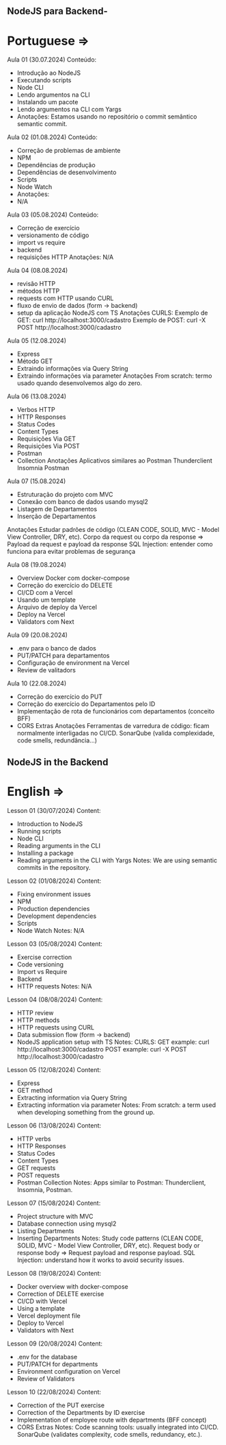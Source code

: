 ## NodeJS para Backend-

# Portuguese =>

Aula 01 (30.07.2024)
Conteúdo:
 - Introdução ao NodeJS
 - Executando scripts
 - Node CLI
 - Lendo argumentos na CLI
 - Instalando um pacote
 - Lendo argumentos na CLI com Yargs
 - Anotações:
Estamos usando no repositório o commit semântico semantic commit.

Aula 02 (01.08.2024)
Conteúdo:
 - Correção de problemas de ambiente
 - NPM
 - Dependências de produção
 - Dependências de desenvolvimento
 - Scripts
 - Node Watch
- Anotações:
-  N/A

Aula 03 (05.08.2024)
Conteúdo:
 - Correção de exercício
 - versionamento de código
 - import vs require
 - backend
 - requisições HTTP
Anotações:
N/A

Aula 04 (08.08.2024)
 - revisão HTTP
 - métodos HTTP
 - requests com HTTP usando CURL
 - fluxo de envio de dados (form -> backend)
 - setup da aplicação NodeJS com TS
Anotações
CURLS: Exemplo de GET:
curl http://localhost:3000/cadastro
Exemplo de POST:
curl -X POST http://localhost:3000/cadastro

Aula 05 (12.08.2024)
 - Express
 - Método GET
 - Extraindo informações via Query String
 - Extraindo informações via parameter
Anotações
From scratch: termo usado quando desenvolvemos algo do zero.

Aula 06 (13.08.2024)
 - Verbos HTTP
 - HTTP Responses
 - Status Codes
 - Content Types
 - Requisições Via GET
 - Requisições Via POST
 - Postman
 - Collection
Anotações
Aplicativos similares ao Postman
Thunderclient
Insomnia
Postman

Aula 07 (15.08.2024)
 - Estruturação do projeto com MVC
 - Conexão com banco de dados usando mysql2
 - Listagem de Departamentos
 - Inserção de Departamentos


Anotações
Estudar padrões de código (CLEAN CODE, SOLID, MVC - Model View Controller, DRY, etc).
Corpo da request ou corpo da response => Payload da request e payload da response
SQL Injection: entender como funciona para evitar problemas de segurança

Aula 08 (19.08.2024)
 - Overview Docker com docker-compose
 - Correção do exercício do DELETE
 - CI/CD com a Vercel
 - Usando um template
 - Arquivo de deploy da Vercel
 - Deploy na Vercel
 - Validators com Next
 
Aula 09 (20.08.2024)
 - .env para o banco de dados
 - PUT/PATCH para departamentos
 - Configuração de environment na Vercel
 - Review de valitadors
 
Aula 10 (22.08.2024)
 - Correção do exercício do PUT
 - Correção do exercício do Departamentos pelo ID
 - Implementação de rota de funcionários com departamentos (conceito BFF)
 - CORS
 Extras
Anotações
Ferramentas de varredura de código: ficam normalmente interligadas no CI/CD. SonarQube (valida complexidade, code smells, redundância...)

## NodeJS in the Backend

# English =>

Lesson 01 (30/07/2024)
Content:

- Introduction to NodeJS
- Running scripts
- Node CLI
- Reading arguments in the CLI
- Installing a package
- Reading arguments in the CLI with Yargs
Notes:
We are using semantic commits in the repository.

Lesson 02 (01/08/2024)
Content:

- Fixing environment issues
- NPM
- Production dependencies
- Development dependencies
- Scripts
- Node Watch
Notes:
N/A

Lesson 03 (05/08/2024)
Content:

- Exercise correction
- Code versioning
- Import vs Require
- Backend
- HTTP requests
Notes:
N/A

Lesson 04 (08/08/2024)
Content:

- HTTP review
- HTTP methods
- HTTP requests using CURL
- Data submission flow (form -> backend)
- NodeJS application setup with TS
Notes:
CURLS:
GET example:
curl http://localhost:3000/cadastro
POST example:
curl -X POST http://localhost:3000/cadastro

Lesson 05 (12/08/2024)
Content:

- Express
- GET method
- Extracting information via Query String
- Extracting information via parameter
Notes:
From scratch: a term used when developing something from the ground up.

Lesson 06 (13/08/2024)
Content:

- HTTP verbs
- HTTP Responses
- Status Codes
- Content Types
- GET requests
- POST requests
- Postman
Collection
Notes:
Apps similar to Postman: Thunderclient, Insomnia, Postman.

Lesson 07 (15/08/2024)
Content:

- Project structure with MVC
- Database connection using mysql2
- Listing Departments
- Inserting Departments
Notes:
Study code patterns (CLEAN CODE, SOLID, MVC - Model View Controller, DRY, etc).
Request body or response body => Request payload and response payload.
SQL Injection: understand how it works to avoid security issues.

Lesson 08 (19/08/2024)
Content:

- Docker overview with docker-compose
- Correction of DELETE exercise
- CI/CD with Vercel
- Using a template
- Vercel deployment file
- Deploy to Vercel
- Validators with Next

Lesson 09 (20/08/2024)
Content:

- .env for the database
- PUT/PATCH for departments
- Environment configuration on Vercel
- Review of Validators

Lesson 10 (22/08/2024)
Content:

- Correction of the PUT exercise
- Correction of the Departments by ID exercise
- Implementation of employee route with departments (BFF concept)
- CORS
Extras
Notes:
Code scanning tools: usually integrated into CI/CD. SonarQube (validates complexity, code smells, redundancy, etc.).
